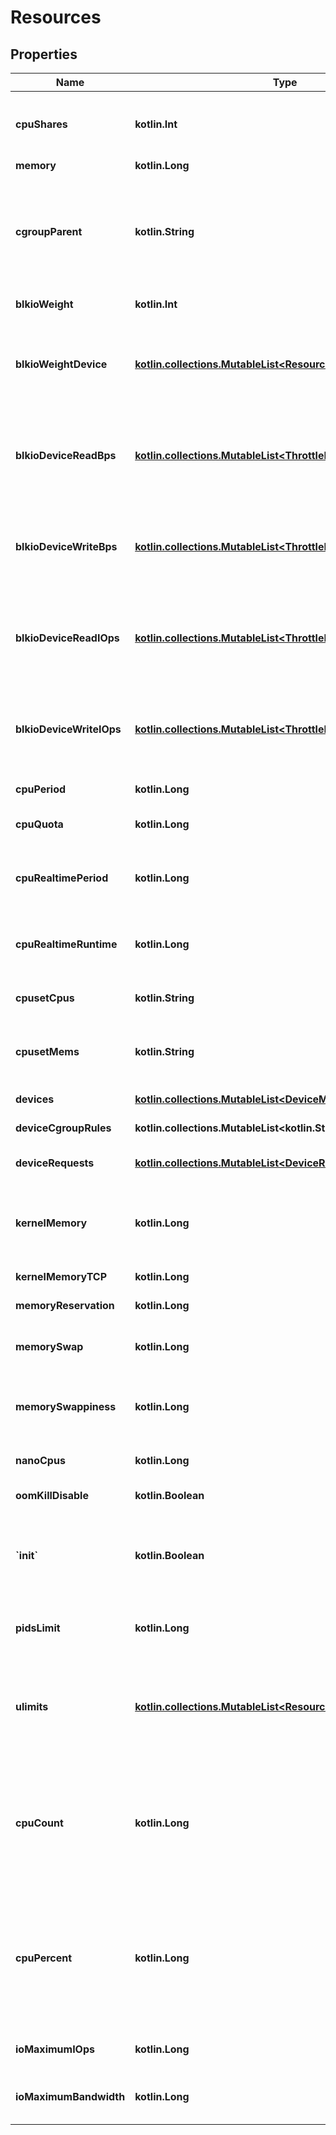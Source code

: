 
# Resources

## Properties
Name | Type | Description | Notes
------------ | ------------- | ------------- | -------------
**cpuShares** | **kotlin.Int** | An integer value representing this container&#39;s relative CPU weight versus other containers.  |  [optional]
**memory** | **kotlin.Long** | Memory limit in bytes. |  [optional]
**cgroupParent** | **kotlin.String** | Path to &#x60;cgroups&#x60; under which the container&#39;s &#x60;cgroup&#x60; is created. If the path is not absolute, the path is considered to be relative to the &#x60;cgroups&#x60; path of the init process. Cgroups are created if they do not already exist.  |  [optional]
**blkioWeight** | **kotlin.Int** | Block IO weight (relative weight). |  [optional]
**blkioWeightDevice** | [**kotlin.collections.MutableList&lt;ResourcesBlkioWeightDevice&gt;**](ResourcesBlkioWeightDevice.md) | Block IO weight (relative device weight) in the form:  &#x60;&#x60;&#x60; [{\&quot;Path\&quot;: \&quot;device_path\&quot;, \&quot;Weight\&quot;: weight}] &#x60;&#x60;&#x60;  |  [optional]
**blkioDeviceReadBps** | [**kotlin.collections.MutableList&lt;ThrottleDevice&gt;**](ThrottleDevice.md) | Limit read rate (bytes per second) from a device, in the form:  &#x60;&#x60;&#x60; [{\&quot;Path\&quot;: \&quot;device_path\&quot;, \&quot;Rate\&quot;: rate}] &#x60;&#x60;&#x60;  |  [optional]
**blkioDeviceWriteBps** | [**kotlin.collections.MutableList&lt;ThrottleDevice&gt;**](ThrottleDevice.md) | Limit write rate (bytes per second) to a device, in the form:  &#x60;&#x60;&#x60; [{\&quot;Path\&quot;: \&quot;device_path\&quot;, \&quot;Rate\&quot;: rate}] &#x60;&#x60;&#x60;  |  [optional]
**blkioDeviceReadIOps** | [**kotlin.collections.MutableList&lt;ThrottleDevice&gt;**](ThrottleDevice.md) | Limit read rate (IO per second) from a device, in the form:  &#x60;&#x60;&#x60; [{\&quot;Path\&quot;: \&quot;device_path\&quot;, \&quot;Rate\&quot;: rate}] &#x60;&#x60;&#x60;  |  [optional]
**blkioDeviceWriteIOps** | [**kotlin.collections.MutableList&lt;ThrottleDevice&gt;**](ThrottleDevice.md) | Limit write rate (IO per second) to a device, in the form:  &#x60;&#x60;&#x60; [{\&quot;Path\&quot;: \&quot;device_path\&quot;, \&quot;Rate\&quot;: rate}] &#x60;&#x60;&#x60;  |  [optional]
**cpuPeriod** | **kotlin.Long** | The length of a CPU period in microseconds. |  [optional]
**cpuQuota** | **kotlin.Long** | Microseconds of CPU time that the container can get in a CPU period.  |  [optional]
**cpuRealtimePeriod** | **kotlin.Long** | The length of a CPU real-time period in microseconds. Set to 0 to allocate no time allocated to real-time tasks.  |  [optional]
**cpuRealtimeRuntime** | **kotlin.Long** | The length of a CPU real-time runtime in microseconds. Set to 0 to allocate no time allocated to real-time tasks.  |  [optional]
**cpusetCpus** | **kotlin.String** | CPUs in which to allow execution (e.g., &#x60;0-3&#x60;, &#x60;0,1&#x60;).  |  [optional]
**cpusetMems** | **kotlin.String** | Memory nodes (MEMs) in which to allow execution (0-3, 0,1). Only effective on NUMA systems.  |  [optional]
**devices** | [**kotlin.collections.MutableList&lt;DeviceMapping&gt;**](DeviceMapping.md) | A list of devices to add to the container. |  [optional]
**deviceCgroupRules** | **kotlin.collections.MutableList&lt;kotlin.String&gt;** | a list of cgroup rules to apply to the container |  [optional]
**deviceRequests** | [**kotlin.collections.MutableList&lt;DeviceRequest&gt;**](DeviceRequest.md) | A list of requests for devices to be sent to device drivers.  |  [optional]
**kernelMemory** | **kotlin.Long** | Kernel memory limit in bytes.  &lt;p&gt;&lt;br /&gt;&lt;/p&gt;  &gt; **Deprecated**: This field is deprecated as the kernel 5.4 deprecated &gt; &#x60;kmem.limit_in_bytes&#x60;.  |  [optional]
**kernelMemoryTCP** | **kotlin.Long** | Hard limit for kernel TCP buffer memory (in bytes). |  [optional]
**memoryReservation** | **kotlin.Long** | Memory soft limit in bytes. |  [optional]
**memorySwap** | **kotlin.Long** | Total memory limit (memory + swap). Set as &#x60;-1&#x60; to enable unlimited swap.  |  [optional]
**memorySwappiness** | **kotlin.Long** | Tune a container&#39;s memory swappiness behavior. Accepts an integer between 0 and 100.  |  [optional]
**nanoCpus** | **kotlin.Long** | CPU quota in units of 10&lt;sup&gt;-9&lt;/sup&gt; CPUs. |  [optional]
**oomKillDisable** | **kotlin.Boolean** | Disable OOM Killer for the container. |  [optional]
**&#x60;init&#x60;** | **kotlin.Boolean** | Run an init inside the container that forwards signals and reaps processes. This field is omitted if empty, and the default (as configured on the daemon) is used.  |  [optional]
**pidsLimit** | **kotlin.Long** | Tune a container&#39;s PIDs limit. Set &#x60;0&#x60; or &#x60;-1&#x60; for unlimited, or &#x60;null&#x60; to not change.  |  [optional]
**ulimits** | [**kotlin.collections.MutableList&lt;ResourcesUlimits&gt;**](ResourcesUlimits.md) | A list of resource limits to set in the container. For example:  &#x60;&#x60;&#x60; {\&quot;Name\&quot;: \&quot;nofile\&quot;, \&quot;Soft\&quot;: 1024, \&quot;Hard\&quot;: 2048} &#x60;&#x60;&#x60;  |  [optional]
**cpuCount** | **kotlin.Long** | The number of usable CPUs (Windows only).  On Windows Server containers, the processor resource controls are mutually exclusive. The order of precedence is &#x60;CPUCount&#x60; first, then &#x60;CPUShares&#x60;, and &#x60;CPUPercent&#x60; last.  |  [optional]
**cpuPercent** | **kotlin.Long** | The usable percentage of the available CPUs (Windows only).  On Windows Server containers, the processor resource controls are mutually exclusive. The order of precedence is &#x60;CPUCount&#x60; first, then &#x60;CPUShares&#x60;, and &#x60;CPUPercent&#x60; last.  |  [optional]
**ioMaximumIOps** | **kotlin.Long** | Maximum IOps for the container system drive (Windows only) |  [optional]
**ioMaximumBandwidth** | **kotlin.Long** | Maximum IO in bytes per second for the container system drive (Windows only).  |  [optional]



